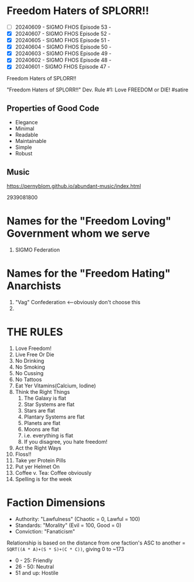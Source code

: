 # Freedom Haters of SPLORR!!

  - [ ] 20240609 - SIGMO FHOS Episode 53 - 
  - [x] 20240607 - SIGMO FHOS Episode 52 - 
  - [x] 20240605 - SIGMO FHOS Episode 51 - 
  - [x] 20240604 - SIGMO FHOS Episode 50 - 
  - [x] 20240603 - SIGMO FHOS Episode 49 - 
  - [x] 20240602 - SIGMO FHOS Episode 48 - 
  - [x] 20240601 - SIGMO FHOS Episode 47 - 

Freedom Haters of SPLORR!!

"Freedom Haters of SPLORR!!" Dev. Rule #1: Love FREEDOM or DIE! #satire

## Properties of Good Code

  - Elegance
  - Minimal
  - Readable
  - Maintainable
  - Simple
  - Robust


## Music
https://pernyblom.github.io/abundant-music/index.html

2939081800

# Names for the "Freedom Loving" Government whom we serve

1. SIGMO Federation

# Names for the "Freedom Hating" Anarchists

1. "Vag" Confederation <--obviously don't choose this
1. 

# THE RULES

1. Love Freedom!
1. Live Free Or Die
1. No Drinking
1. No Smoking
1. No Cussing
1. No Tattoos
1. Eat Yer Vitamins(Calcium, Iodine)
1. Think the Right Things
    1. The Galaxy is flat
    1. Star Systems are flat
    1. Stars are flat
    1. Plantary Systems are flat
    1. Planets are flat
    1. Moons are flat
    1. i.e. everything is flat
    1. If you disagree, you hate freedom!
1. Act the Right Ways
1. Floss!!
1. Take yer Protein Pills
1. Put yer Helmet On
1. Coffee v. Tea: Coffee obviously
1. Spelling is for the week


# Faction Dimensions

* Authority: "Lawfulness" (Chaotic = 0, Lawful = 100)
* Standards: "Morality" (Evil = 100, Good = 0)
* Conviction: "Fanaticism"

Relationship is based on the distance from one faction's ASC to another = ```SQRT((A * A)+(S * S)+(C * C))```, giving 0 to ~173
*  0 - 25: Friendly
* 26 - 50: Neutral
* 51 and up: Hostile
